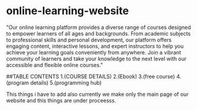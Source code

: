 # online-learning-website

"Our online learning platform provides a diverse range of courses designed to empower learners of all ages and backgrounds. From academic subjects to professional skills and personal development, our platform offers engaging content, interactive lessons, and expert instructors to help you achieve your learning goals conveniently from anywhere. Join a vibrant community of learners and take your knowledge to the next level with our accessible and flexible online courses."


##TABLE CONTENTS
1.(COURSE DETAILS)
2.(Ebook)
3.(free course)
4.(program details)
5.(programming hub)

This things i have to add also currently we make only the main page of our website and  this things are under proceesss.
